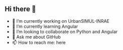 ## Hi there 👋

- 🔭 I’m currently working on UrbanSIMUL-INRAE
- 🌱 I’m currently learning Angular
- 👯 I’m looking to collaborate on Python and Angular
- 💬 Ask me about GitHub
- 📫 How to reach me: here
<!--
**diasse/diasse** is a ✨ _special_ ✨ repository because its `README.md` (this file) appears on your GitHub profile.

Here are some ideas to get you started:

- 🔭 I’m currently working on INRAE
- 🌱 I’m currently learning Angular
- 👯 I’m looking to collaborate on Python and Angular
- 🤔 I’m looking for help with ...
- 💬 Ask me about GitHub
- 📫 How to reach me: here
- 😄 Pronouns: ...
- ⚡ Fun fact: ...
-->
